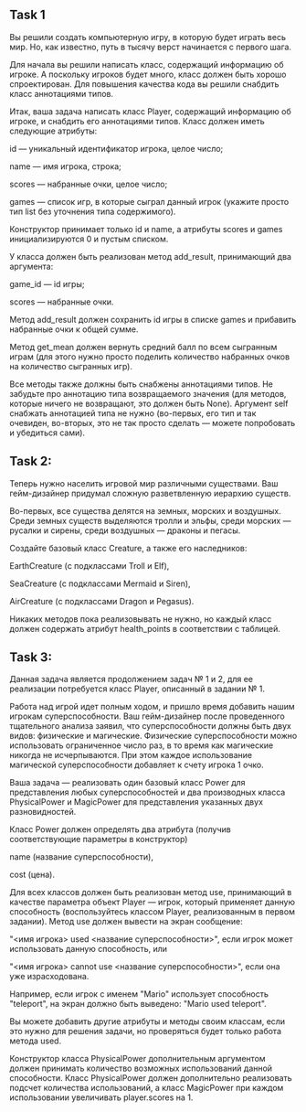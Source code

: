 ## Task 1
Вы решили создать компьютерную игру, в которую будет играть весь мир. Но, как известно, путь в тысячу верст начинается с первого шага.

Для начала вы решили написать класс, содержащий информацию об игроке. А поскольку игроков будет много, класс должен быть хорошо спроектирован. Для повышения качества кода вы решили снабдить класс аннотациями типов.

Итак, ваша задача написать класс Player, содержащий информацию об игроке, и снабдить его аннотациями типов. Класс должен иметь следующие атрибуты:

id — уникальный идентификатор игрока, целое число;

name — имя игрока, строка;

scores — набранные очки, целое число;

games — список игр, в которые сыграл данный игрок (укажите просто тип list без уточнения типа содержимого).

Конструктор принимает только id и name, а атрибуты scores и games инициализируются 0 и пустым списком.

У класса должен быть реализован метод add_result, принимающий два аргумента:

game_id — id игры;

scores — набранные очки.

Метод add_result должен сохранить id игры в списке games и прибавить набранные очки к общей сумме.

Метод get_mean должен вернуть средний балл по всем сыгранным играм (для этого нужно просто поделить количество набранных очков на количество сыгранных игр).

Все методы также должны быть снабжены аннотациями типов. Не забудьте про аннотацию типа возвращаемого значения (для методов, которые ничего не возвращают, это должен быть None). Аргумент self снабжать аннотацией типа не нужно (во-первых, его тип и так очевиден, во-вторых, это не так просто сделать — можете попробовать и убедиться сами).

## Task 2:
Теперь нужно населить игровой мир различными существами. Ваш гейм-дизайнер придумал сложную разветвленную иерархию существ.

Во-первых, все существа делятся на земных, морских и воздушных. Среди земных существ выделяются тролли и эльфы, среди морских — русалки и сирены, среди воздушных — драконы и пегасы.

Создайте базовый класс Creature, а также его наследников:

EarthCreature (с подклассами Troll и Elf),

SeaCreature (с подклассами Mermaid и Siren),

AirCreature (с подклассами Dragon и Pegasus).

Никаких методов пока реализовывать не нужно, но каждый класс должен содержать атрибут health_points в соответствии с таблицей.

## Task 3:
Данная задача является продолжением задач № 1 и 2, для ее реализации потребуется класс Player, описанный в задании № 1.

Работа над игрой идет полным ходом, и пришло время добавить нашим игрокам суперспособности. Ваш гейм-дизайнер после проведенного тщательного анализа заявил, что суперспособности должны быть двух видов: физические и магические.
Физические суперспособности можно использовать ограниченное число раз, в то время как магические никогда не исчерпываются. При этом каждое использование магической суперспособности добавляет к счету игрока 1 очко.

Ваша задача — реализовать один базовый класс Power для представления любых суперспособностей и два производных класса PhysicalPower и MagicPower для представления указанных двух разновидностей.

Класс Power должен определять два атрибута (получив соответствующие параметры в конструктор)

name (название суперспособности),

cost (цена).

Для всех классов должен быть реализован метод use, принимающий в качестве параметра объект Player — игрок, который применяет данную способность (воспользуйтесь классом Player, реализованным в первом задании). Метод use должен вывести на экран сообщение:

"<имя игрока> used <название суперспособности>", если игрок может использовать данную способность, или

"<имя игрока> cannot use <название суперспособности>", если она уже израсходована.

Например, если игрок с именем "Mario" использует способность "teleport", на экран должно быть выведено: "Mario used teleport".

Вы можете добавить другие атрибуты и методы своим классам, если это нужно для решения задачи, но проверяться будет только работа метода used.

Конструктор класса PhysicalPower дополнительным аргументом должен принимать количество возможных использований данной способности. Класс PhysicalPower должен дополнительно реализовать подсчет количества использований, а класс MagicPower при каждом использовании увеличивать player.scores на 1.
